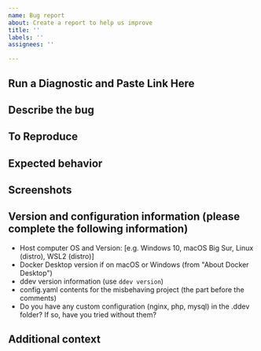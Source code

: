 ```yaml
---
name: Bug report
about: Create a report to help us improve
title: ''
labels: ''
assignees: ''

---
```


## Run a Diagnostic and Paste Link Here

<!--
If you're having trouble with ddev,

1. Please use the latest stable version of DDEV-Local before reporting. Upgrading is easy.
2. Please run a quick diagnostic and post the results as a new gist on gist.github.com (or on another pastebin-type site if you prefer). Just run `ddev debug test` and post the results as a gist on https://gist.github.com. That will help so we don't have to ask so many questions... And if it works, it probably means there's something wrong with your project, not ddev. Put the link to the gist here, thanks. (If you don't yet have the `ddev debug test` command, you can download [test_ddev.sh](https://raw.githubusercontent.com/drud/ddev/master/scripts/test_ddev.sh) and run it with the instructions at the top.
-->

## Describe the bug
<!--
A clear and concise description of what the bug is.
-->

## To Reproduce
<!--
Steps to reproduce the behavior:
-->

## Expected behavior
<!--
A clear and concise description of what you expected to happen.
-->

## Screenshots
<!--
If applicable, add screenshots to help explain your problem.
-->

## Version and configuration information (please complete the following information)

- Host computer OS and Version: [e.g. Windows 10, macOS Big Sur, Linux (distro), WSL2 (distro)]
- Docker Desktop version if on macOS or Windows (from "About Docker Desktop")
- ddev version information (use `ddev version`)
- config.yaml contents for the misbehaving project (the part before the comments)
- Do you have any custom configuration (nginx, php, mysql) in the .ddev folder? If so, have you tried without them?

## Additional context
<!--
Add any other context about the problem here. Thanks!
-->
